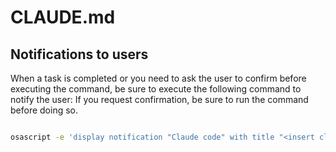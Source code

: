 # CLAUDE.md

## Notifications to users

When a task is completed or you need to ask the user to confirm before executing the command, be sure to execute the following command to notify the user: If you request confirmation, be sure to run the command before doing so.

```bash

osascript -e 'display notification "Claude code" with title "<insert claude message>" sound name "Glass"'

```
